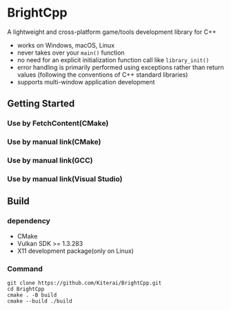 # BrightCpp

A lightweight and cross-platform game/tools development library for C++

- works on Windows, macOS, Linux
- never takes over your `main()` function
- no need for an explicit initialization function call like `library_init()`
- error handling is primarily performed using exceptions rather than return values (following the conventions of C++ standard libraries)
- supports multi-window application development

## Getting Started

### Use by FetchContent(CMake)

### Use by manual link(CMake)

### Use by manual link(GCC)

### Use by manual link(Visual Studio)

## Build

### dependency

- CMake
- Vulkan SDK >= 1.3.283
- X11 development package(only on Linux)

### Command

```
git clone https://github.com/Kiterai/BrightCpp.git
cd BrightCpp
cmake . -B build
cmake --build ./build
```
